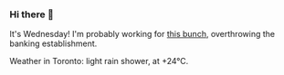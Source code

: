 ### Hi there :wave:

It's Wednesday! I'm probably working for [this bunch](https://github.com/kohofinancial), overthrowing the banking establishment.

Weather in Toronto: light rain shower, at +24°C.
